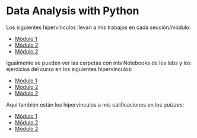 # Data Analysis with Python

Los siguientes hipervínculos llevan a mis trabajos en cada sección/módulo:

- [Módulo 1](Modulo1.ipynb)
- [Módulo 2](Modulo2.ipynb)
- [Módulo 2](Modulo3.ipynb)

Igualmente se pueden ver las carpetas con mis Notebooks de los labs y los ejercicios del curso en los siguientes hipervínculos:

- [Módulo 1](Module_1/)
- [Módulo 2](Module_2/)
- [Módulo 2](Module_3/)

Aquí también están los hipervínculos a mis calificaciones en los _quizzes_:

- [Módulo 1](Module_1/Grades.png)
- [Módulo 2](Module_2/Grades.png)
- [Módulo 2](Module_3/Grades.png)